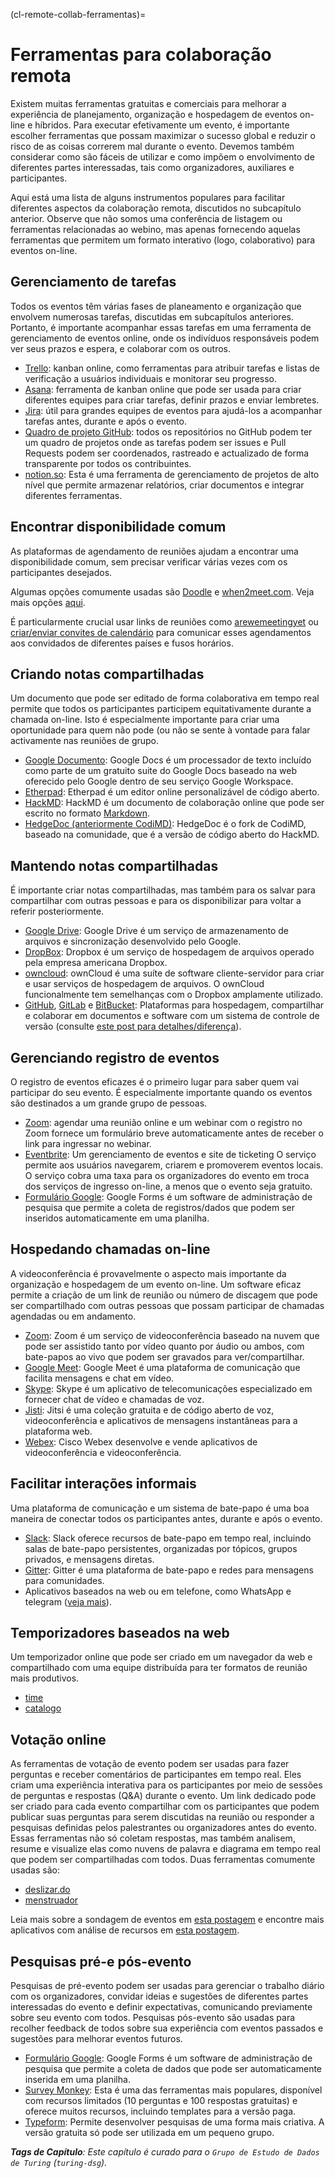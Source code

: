 (cl-remote-collab-ferramentas)=
# Ferramentas para colaboração remota

Existem muitas ferramentas gratuitas e comerciais para melhorar a experiência de planejamento, organização e hospedagem de eventos on-line e híbridos. Para executar efetivamente um evento, é importante escolher ferramentas que possam maximizar o sucesso global e reduzir o risco de as coisas correrem mal durante o evento. Devemos também considerar como são fáceis de utilizar e como impõem o envolvimento de diferentes partes interessadas, tais como organizadores, auxiliares e participantes.

Aqui está uma lista de alguns instrumentos populares para facilitar diferentes aspectos da colaboração remota, discutidos no subcapítulo anterior. Observe que não somos uma conferência de listagem ou ferramentas relacionadas ao webino, mas apenas fornecendo aquelas ferramentas que permitem um formato interativo (logo, colaborativo) para eventos on-line.

## Gerenciamento de tarefas

Todos os eventos têm várias fases de planeamento e organização que envolvem numerosas tarefas, discutidas em subcapítulos anteriores. Portanto, é importante acompanhar essas tarefas em uma ferramenta de gerenciamento de eventos online, onde os indivíduos responsáveis podem ver seus prazos e espera, e colaborar com os outros.

- [Trello](https://trello.com/): kanban online, como ferramentas para atribuir tarefas e listas de verificação a usuários individuais e monitorar seu progresso.
- [Asana](https://asana.com/): ferramenta de kanban online que pode ser usada para criar diferentes equipes para criar tarefas, definir prazos e enviar lembretes.
- [Jira](https://www.atlassian.com/software/jira): útil para grandes equipes de eventos para ajudá-los a acompanhar tarefas antes, durante e após o evento.
- [Quadro de projeto GitHub](https://github.com/features/project-management/): todos os repositórios no GitHub podem ter um quadro de projetos onde as tarefas podem ser issues e Pull Requests podem ser coordenados, rastreado e actualizado de forma transparente por todos os contribuintes.
- [notion.so](https://www.notion.so/): Esta é uma ferramenta de gerenciamento de projetos de alto nível que permite armazenar relatórios, criar documentos e integrar diferentes ferramentas.

## Encontrar disponibilidade comum

As plataformas de agendamento de reuniões ajudam a encontrar uma disponibilidade comum, sem precisar verificar várias vezes com os participantes desejados.

Algumas opções comumente usadas são [Doodle](https://doodle.com/poll/) e [when2meet.com](https://www.when2meet.com/). Veja mais opções [aqui](https://zapier.com/blog/best-meeting-scheduler-apps/).

É particularmente crucial usar links de reuniões como [arewemeetingyet](https://arewemeetingyet.com/#form) ou [criar/enviar convites de calendário](https://www.calendar.com/blog/how-to-send-a-google-calendar-invite/) para comunicar esses agendamentos aos convidados de diferentes países e fusos horários.

## Criando notas compartilhadas

Um documento que pode ser editado de forma colaborativa em tempo real permite que todos os participantes participem equitativamente durante a chamada on-line. Isto é especialmente importante para criar uma oportunidade para quem não pode (ou não se sente à vontade para falar activamente nas reuniões de grupo.

- [Google Documento](https://en.wikipedia.org/wiki/Google_Docs): Google Docs é um processador de texto incluído como parte de um gratuito suite do Google Docs baseado na web oferecido pelo Google dentro de seu serviço Google Workspace.
- [Etherpad](https://etherpad.org/): Etherpad é um editor online personalizável de código aberto.
- [HackMD](https://hackmd.io/): HackMD é um documento de colaboração online que pode ser escrito no formato [Markdown](https://www.markdownguide.org/).
- [HedgeDoc (anteriormente CodiMD)](https://demo.hedgedoc.org/): HedgeDoc é o fork de CodiMD, baseado na comunidade, que é a versão de código aberto do HackMD.

## Mantendo notas compartilhadas

É importante criar notas compartilhadas, mas também para os salvar para compartilhar com outras pessoas e para os disponibilizar para voltar a referir posteriormente.

- [Google Drive](https://en.wikipedia.org/wiki/Google_Drive): Google Drive é um serviço de armazenamento de arquivos e sincronização desenvolvido pelo Google.
- [DropBox](https://www.dropbox.com/): Dropbox é um serviço de hospedagem de arquivos operado pela empresa americana Dropbox.
- [owncloud](https://owncloud.com/): ownCloud é uma suíte de software cliente-servidor para criar e usar serviços de hospedagem de arquivos. O ownCloud funcionalmente tem semelhanças com o Dropbox amplamente utilizado.
- [GitHub](https://github.com/), [GitLab](https://about.gitlab.com/free-trial/) e [BitBucket](https://bitbucket.org/product): Plataformas para hospedagem, compartilhar e colaborar em documentos e software com um sistema de controle de versão (consulte [este post para detalhes/diferença](https://stackshare.io/stackups/bitbucket-vs-github-vs-gitlab)).

## Gerenciando registro de eventos

O registro de eventos eficazes é o primeiro lugar para saber quem vai participar do seu evento. É especialmente importante quando os eventos são destinados a um grande grupo de pessoas.

- [Zoom](https://support.zoom.us/hc/en-us/articles/204619915-Scheduling-a-Webinar-with-Registration): agendar uma reunião online e um webinar com o registro no Zoom fornece um formulário breve automaticamente antes de receber o link para ingressar no webinar.
- [Eventbrite](https://www.eventbrite.com/): Um gerenciamento de eventos e site de ticketing O serviço permite aos usuários navegarem, criarem e promoverem eventos locais. O serviço cobra uma taxa para os organizadores do evento em troca dos serviços de ingresso on-line, a menos que o evento seja gratuito.
- [Formulário Google](https://en.wikipedia.org/wiki/Google_Forms): Google Forms é um software de administração de pesquisa que permite a coleta de registros/dados que podem ser inseridos automaticamente em uma planilha.

## Hospedando chamadas on-line

A videoconferência é provavelmente o aspecto mais importante da organização e hospedagem de um evento on-line. Um software eficaz permite a criação de um link de reunião ou número de discagem que pode ser compartilhado com outras pessoas que possam participar de chamadas agendadas ou em andamento.

- [Zoom](https://zoom.us): Zoom é um serviço de videoconferência baseado na nuvem que pode ser assistido tanto por vídeo quanto por áudio ou ambos, com bate-papos ao vivo que podem ser gravados para ver/compartilhar.
- [Google Meet](https://en.wikipedia.org/wiki/Google_Meet): Google Meet é uma plataforma de comunicação que facilita mensagens e chat em vídeo.
- [Skype](https://www.skype.com/en/): Skype é um aplicativo de telecomunicações especializado em fornecer chat de vídeo e chamadas de voz.
- [Jisti](https://meet.jit.si/): Jitsi é uma coleção gratuita e de código aberto de voz, videoconferência e aplicativos de mensagens instantâneas para a plataforma web.
- [Webex](https://www.webex.com/): Cisco Webex desenvolve e vende aplicativos de videoconferência e videoconferência.

## Facilitar interações informais

Uma plataforma de comunicação e um sistema de bate-papo é uma boa maneira de conectar todos os participantes antes, durante e após o evento.
- [Slack](https://slack.com/): Slack oferece recursos de bate-papo em tempo real, incluindo salas de bate-papo persistentes, organizadas por tópicos, grupos privados, e mensagens diretas.
- [Gitter](https://gitter.im/): Gitter é uma plataforma de bate-papo e redes para mensagens para comunidades.
- Aplicativos baseados na web ou em telefone, como WhatsApp e telegram ([veja mais](https://www.makeuseof.com/tag/messaging-apps-phone-computer/)).

## Temporizadores baseados na web

Um temporizador online que pode ser criado em um navegador da web e compartilhado com uma equipe distribuída para ter formatos de reunião mais produtivos.
- [time](https://cuckoo.team/)
- [catalogo](https://vclock.com/timer/)

## Votação online

As ferramentas de votação de evento podem ser usadas para fazer perguntas e receber comentários de participantes em tempo real. Eles criam uma experiência interativa para os participantes por meio de sessões de perguntas e respostas (Q&A) durante o evento. Um link dedicado pode ser criado para cada evento compartilhar com os participantes que podem publicar suas perguntas para serem discutidas na reunião ou responder a pesquisas definidas pelos palestrantes ou organizadores antes do evento. Essas ferramentas não só coletam respostas, mas também analisem, resume e visualize elas como nuvens de palavra e diagrama em tempo real que podem ser compartilhadas com todos. Duas ferramentas comumente usadas são:

- [deslizar.do](https://www.sli.do/)
- [menstruador](https://www.mentimeter.com/)

Leia mais sobre a sondagem de eventos em [esta postagem](https://www.encore-anzpac.com/event-services/live-polling-for-events) e encontre mais aplicativos com análise de recursos em [esta postagem](https://www.worksup.com/event-interaction-app-feature-comparison/).

## Pesquisas pré-e pós-evento

Pesquisas de pré-evento podem ser usadas para gerenciar o trabalho diário com os organizadores, convidar ideias e sugestões de diferentes partes interessadas do evento e definir expectativas, comunicando previamente sobre seu evento com todos. Pesquisas pós-evento são usadas para recolher feedback de todos sobre sua experiência com eventos passados e sugestões para melhorar eventos futuros.

- [Formulário Google](https://en.wikipedia.org/wiki/Google_Forms): Google Forms é um software de administração de pesquisa que permite a coleta de dados que pode ser automaticamente inserida em uma planilha.
- [Survey Monkey](https://www.surveymonkey.com/): Esta é uma das ferramentas mais populares, disponível com recursos limitados (10 perguntas e 100 respostas gratuitas) e oferece muitos recursos, incluindo templates para a versão paga.
- [Typeform](https://www.typeform.com/surveys/): Permite desenvolver pesquisas de uma forma mais criativa. A versão gratuita só pode ser utilizada em um pequeno grupo.

***Tags de Capítulo**: Este capítulo é curado para o `Grupo de Estudo de Dados de Turing` (`turing-dsg`).*
